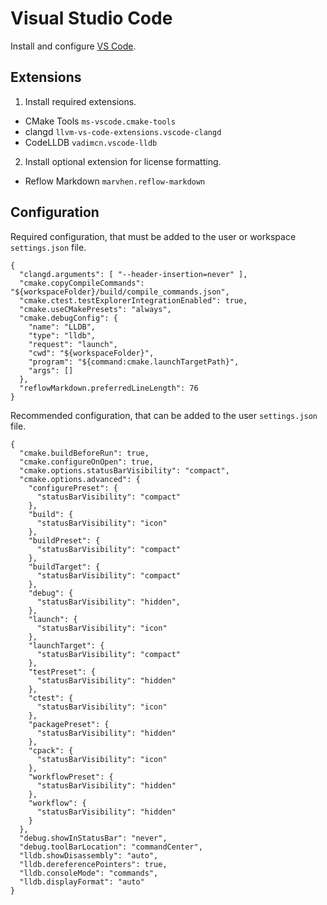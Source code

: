 # Visual Studio Code
Install and configure [VS Code][vsc].

## Extensions
1. Install required extensions.
  - CMake Tools `ms-vscode.cmake-tools`
  - clangd `llvm-vs-code-extensions.vscode-clangd`
  - CodeLLDB `vadimcn.vscode-lldb`

2. Install optional extension for license formatting.
  - Reflow Markdown `marvhen.reflow-markdown`

## Configuration
Required configuration, that must be added to the user or workspace `settings.json` file.

```json5
{
  "clangd.arguments": [ "--header-insertion=never" ],
  "cmake.copyCompileCommands": "${workspaceFolder}/build/compile_commands.json",
  "cmake.ctest.testExplorerIntegrationEnabled": true,
  "cmake.useCMakePresets": "always",
  "cmake.debugConfig": {
    "name": "LLDB",
    "type": "lldb",
    "request": "launch",
    "cwd": "${workspaceFolder}",
    "program": "${command:cmake.launchTargetPath}",
    "args": []
  },
  "reflowMarkdown.preferredLineLength": 76
}
```

Recommended configuration, that can be added to the user `settings.json` file.

```json5
{
  "cmake.buildBeforeRun": true,
  "cmake.configureOnOpen": true,
  "cmake.options.statusBarVisibility": "compact",
  "cmake.options.advanced": {
    "configurePreset": {
      "statusBarVisibility": "compact"
    },
    "build": {
      "statusBarVisibility": "icon"
    },
    "buildPreset": {
      "statusBarVisibility": "compact"
    },
    "buildTarget": {
      "statusBarVisibility": "compact"
    },
    "debug": {
      "statusBarVisibility": "hidden",
    },
    "launch": {
      "statusBarVisibility": "icon"
    },
    "launchTarget": {
      "statusBarVisibility": "compact"
    },
    "testPreset": {
      "statusBarVisibility": "hidden"
    },
    "ctest": {
      "statusBarVisibility": "icon"
    },
    "packagePreset": {
      "statusBarVisibility": "hidden"
    },
    "cpack": {
      "statusBarVisibility": "icon"
    },
    "workflowPreset": {
      "statusBarVisibility": "hidden"
    },
    "workflow": {
      "statusBarVisibility": "hidden"
    }
  },
  "debug.showInStatusBar": "never",
  "debug.toolBarLocation": "commandCenter",
  "lldb.showDisassembly": "auto",
  "lldb.dereferencePointers": true,
  "lldb.consoleMode": "commands",
  "lldb.displayFormat": "auto"
}
```

[vsc]: https://code.visualstudio.com/

